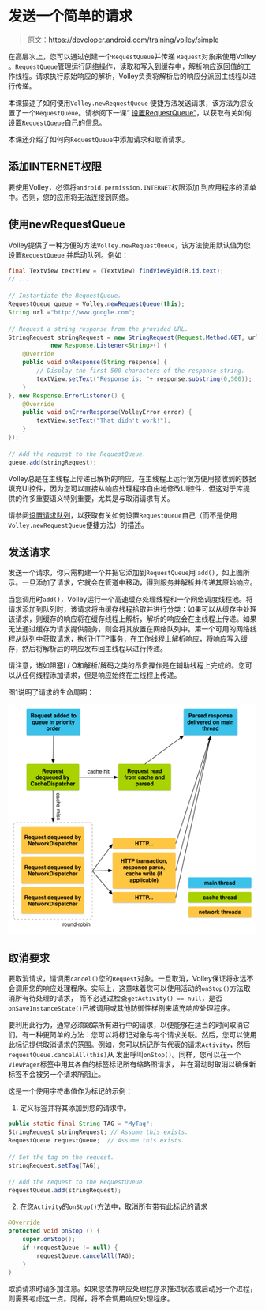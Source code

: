 # 发送一个简单的请求

> 原文：https://developer.android.com/training/volley/simple

在高层次上，您可以通过创建一个`RequestQueue`并传递 `Request`对象来使用Volley 。`RequestQueue`管理运行网络操作，读取和写入到缓存中，解析响应返回值的工作线程。请求执行原始响应的解析，Volley负责将解析后的响应分派回主线程以进行传递。

本课描述了如何使用`Volley.newRequestQueue` 便捷方法发送请求，该方法为您设置了一个`RequestQueue`。请参阅下一课“ [设置RequestQueue”](https://developer.android.com/training/volley/requestqueue.html)，以获取有关如何设置`RequestQueue`自己的信息。

本课还介绍了如何向`RequestQueue`中添加请求和取消请求。

## 添加INTERNET权限

要使用Volley，必须将`android.permission.INTERNET`权限添加 到应用程序的清单中。否则，您的应用将无法连接到网络。

## 使用newRequestQueue

Volley提供了一种方便的方法`Volley.newRequestQueue`，该方法使用默认值为您设置`RequestQueue` 并启动队列。例如：

```java
final TextView textView = (TextView) findViewById(R.id.text);
// ...

// Instantiate the RequestQueue.
RequestQueue queue = Volley.newRequestQueue(this);
String url ="http://www.google.com";

// Request a string response from the provided URL.
StringRequest stringRequest = new StringRequest(Request.Method.GET, url,
            new Response.Listener<String>() {
    @Override
    public void onResponse(String response) {
        // Display the first 500 characters of the response string.
        textView.setText("Response is: "+ response.substring(0,500));
    }
}, new Response.ErrorListener() {
    @Override
    public void onErrorResponse(VolleyError error) {
        textView.setText("That didn't work!");
    }
});

// Add the request to the RequestQueue.
queue.add(stringRequest);
```

Volley总是在主线程上传递已解析的响应。在主线程上运行很方便用接收到的数据填充UI控件，因为您可以直接从响应处理程序自由地修改UI控件，但这对于库提供的许多重要语义特别重要，尤其是与取消请求有关。

请参阅[设置请求队列](https://developer.android.com/training/volley/requestqueue.html)，以获取有关如何设置`RequestQueue`自己（而不是使用 `Volley.newRequestQueue`便捷方法）的描述。

## 发送请求

发送一个请求，你只需构建一个并把它添加到`RequestQueue`用 `add()`，如上图所示。一旦添加了请求，它就会在管道中移动，得到服务并解析并传递其原始响应。

当您调用时`add()`，Volley运行一个高速缓存处理线程和一个网络调度线程池。将请求添加到队列时，该请求将由缓存线程拾取并进行分类：如果可以从缓存中处理该请求，则缓存的响应将在缓存线程上解析，解析的响应会在主线程上传递。如果无法通过缓存为请求提供服务，则会将其放置在网络队列中。第一个可用的网络线程从队列中获取请求，执行HTTP事务，在工作线程上解析响应，将响应写入缓存，然后将解析后的响应发布回主线程以进行传递。

请注意，诸如阻塞I / O和解析/解码之类的昂贵操作是在辅助线程上完成的。您可以从任何线程添加请求，但是响应始终在主线程上传递。

图1说明了请求的生命周期：

![volley-request](./images/volley-request.png)

## 取消要求

要取消请求，请调用`cancel()`您的`Request`对象。一旦取消，Volley保证将永远不会调用您的响应处理程序。实际上，这意味着您可以使用活动的`onStop()`方法取消所有待处理的请求， 而不必通过检查`getActivity() == null`，是否`onSaveInstanceState()`已被调用或其他防御性样例来填充响应处理程序。

要利用此行为，通常必须跟踪所有进行中的请求，以便能够在适当的时间取消它们。有一种更简单的方法：您可以将标记对象与每个请求关联。然后，您可以使用此标记提供取消请求的范围。例如，您可以标记所有代表的请求`Activity`，然后`requestQueue.cancelAll(this)`从 发出呼叫`onStop()`。同样，您可以在一个`ViewPager`标签中用其各自的标签标记所有缩略图请求， 并在滑动时取消以确保新标签不会被另一个请求所阻止。

这是一个使用字符串值作为标记的示例：

1. 定义标签并将其添加到您的请求中。

```java
public static final String TAG = "MyTag";
StringRequest stringRequest; // Assume this exists.
RequestQueue requestQueue;  // Assume this exists.

// Set the tag on the request.
stringRequest.setTag(TAG);

// Add the request to the RequestQueue.
requestQueue.add(stringRequest);
```

2. 在您`Activity`的`onStop()`方法中，取消所有带有此标记的请求

```java
@Override
protected void onStop () {
    super.onStop();
    if (requestQueue != null) {
        requestQueue.cancelAll(TAG);
    }
}
```

取消请求时请多加注意。如果您依靠响应处理程序来推进状态或启动另一个进程，则需要考虑这一点。同样，将不会调用响应处理程序。